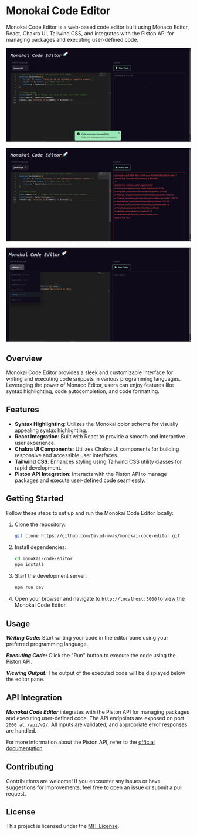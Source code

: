 # Monokai Code Editor

Monokai Code Editor is a web-based code editor built using Monaco Editor, React, Chakra UI, Tailwind CSS, and integrates with the Piston API for managing packages and executing user-defined code.

![alt text](public/monakaiplayground.png)

![alt text](public/errorstate.png)

![alt text](public/lang.png)

## Overview

Monokai Code Editor provides a sleek and customizable interface for writing and executing code snippets in various programming languages. Leveraging the power of Monaco Editor, users can enjoy features like syntax highlighting, code autocompletion, and code formatting.

## Features

- **Syntax Highlighting**: Utilizes the Monokai color scheme for visually appealing syntax highlighting.
- **React Integration**: Built with React to provide a smooth and interactive user experience.
- **Chakra UI Components**: Utilizes Chakra UI components for building responsive and accessible user interfaces.
- **Tailwind CSS**: Enhances styling using Tailwind CSS utility classes for rapid development.
- **Piston API Integration**: Interacts with the Piston API to manage packages and execute user-defined code seamlessly.

## Getting Started

Follow these steps to set up and run the Monokai Code Editor locally:

1. Clone the repository:

   ```bash
   git clone https://github.com/David-mwas/monokai-code-editor.git
   ```

2. Install dependencies:
   ```bash
   cd monokai-code-editor
   npm install
   ```
3. Start the development server:

   ```bash
   npm run dev

   ```

4. Open your browser and navigate to `http://localhost:3000` to view the Monokai Code Editor.

## Usage

**_Writing Code:_** Start writing your code in the editor pane using your preferred programming language.

**_Executing Code:_** Click the "Run" button to execute the code using the Piston API.

**_Viewing Output:_** The output of the executed code will be displayed below the editor pane.

## API Integration

**_Monokai Code Editor_** integrates with the Piston API for managing packages and executing user-defined code. The API endpoints are exposed on port `2000 at /api/v2/`. All inputs are validated, and appropriate error responses are handled.

For more information about the Piston API, refer to the [official documentation](https://piston.readthedocs.io/en/latest/api-v2/)

## Contributing

Contributions are welcome! If you encounter any issues or have suggestions for improvements, feel free to open an issue or submit a pull request.

## License

This project is licensed under the [MIT License](LICENSE).
